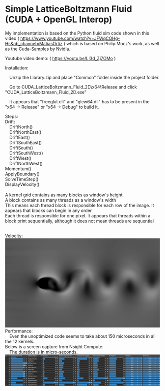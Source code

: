 # Simple LatticeBoltzmann Fluid (CUDA + OpenGL Interop)

My implementation is based on the Python fluid sim code shown in this video ( https://www.youtube.com/watch?v=JFWqCQHg-Hs&ab_channel=MatiasOrtiz ) which is based on Philip Mocz's work, as well as the Cuda-Samples by Nvidia.

Youtube video demo: ( https://youtu.be/LI3d_Zj7OMo )

Installation:

&emsp;Unzip the Library.zip and place "Common" folder inside the project folder.

&emsp;Go to CUDA_LatticeBoltzmann_Fluid_2D\x64\Release and click "CUDA_LatticeBoltzmann_Fluid_2D.exe" 

&emsp;It appears that "freeglut.dll" and "glew64.dll" has to be present in the "x64 -> Release" or "x64 -> Debug" to build it.

Steps:<br>
Drift:<br>
&emsp;DriftNorth()<br>
&emsp;DriftNorthEast()<br>
&emsp;DriftEast()<br>
&emsp;DriftSouthEast()<br>
&emsp;DriftSouth()<br>
&emsp;DriftSouthWest()<br>
&emsp;DriftWest()<br>
&emsp;DriftNorthWest()<br>
Momentum()<br>
ApplyBoundary()<br>
SolveTimeStep()<br>
DisplayVelocity()<br>
<br>
A kernel grid contains as many blocks as window's height<br>
A block contains as many threads as a window's width<br>
This means each thread block is responsible for each row of the image. It appears that blocks can begin in any order<br>
Each thread is responsible for one pixel. It appears that threads within a block print sequentially, although it does not mean threads are sequential<br>
<br>
<div class="row">
  Velocity:
  <img src="Examples/FluidVelocity.png?raw=true" width="1000">
  Performance:
  <br>&emsp;Even the unoptimized code seems to take about 150 microseconds in all the 12 kernels.
  <br>Below is a screen capture from Nsight Compute:
  <br>&emsp;The duration is in micro-seconds.
  <img src="Examples/NsightCompute.png?raw=true" width="1000">
</div>

